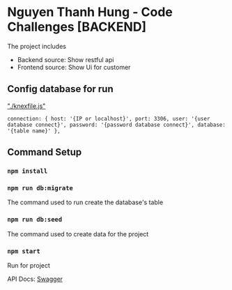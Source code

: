 # Nguyen Thanh Hung - Code Challenges [BACKEND]

The project includes
- Backend source: Show restful api
- Frontend source: Show Ui for customer

## Config database for run

["./knexfile.js"](""")

`connection: {
    host: '{IP or localhost}',
    port: 3306,
    user: '{user database connect}',
    password: '{password database connect}',
    database: '{table name}'
},
`

## Command Setup

### `npm install`
### `npm run db:migrate`

The command used to run create the database's table

### `npm run db:seed`

The command used to create data for the project

### `npm start`

Run for project

API Docs: [Swagger](http://localhost:3111/api-docs/)
